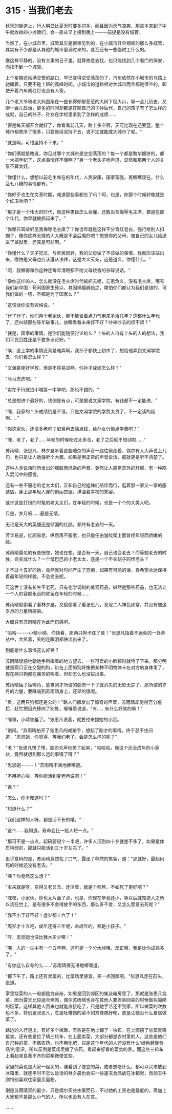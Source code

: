 <link rel="stylesheet" href="../styles/text.css" />
<h1>315 · 当我们老去</h1>

秋天的街道上，行人明显比夏天时要多的多，而且因为天气凉爽，那些本来到了中午就收摊的小摊贩们，会一直从早上摆到晚上------前提是没有城管。

当然了，在小城市里，城管其实是很难见到的，在小城市开会期间的那么多城管，其实有不少都是从其他的城市里调过来的，甚至还有一些临时工什么的。

像这样平静的，没有大事的日子里，就算故意去找，也只能找到几个看门的保安，而找不到一个城管。

上个星期还站满交警的路口，早已变得空空荡荡的了，汽车依然在小城市的马路上驰骋着，只要不是上班的高峰时间，小城市的道路相对大城市而言都是很空的，即使开着汽车闯红灯也没有人管。

几个老大爷和老大妈围聚在一些长得郁郁葱葱的大树下侃大山，聊一会儿历史，又聊一会儿政治，更多的时间却都是在聊自己的子孙后代，自己的孩子有了怎么样的成就，自己的孙子、孙女在学校里拿到了怎样的成绩......

"要是每天都开会就好了，你看看前几天，路上多空啊，天可比现在还要蓝，整个城市都秩序了很多，只要继续坚持下去，说不定就能成大城市了呢。"

"就是啊，可惜坚持不下来。"

"你们俩就是瞎说，你见过哪个大城市是空空荡荡的？每一个都是繁华拥挤的，都一大把年纪了，这点事情还不懂啊？"另一个老头子呛声道，显然和那两个人的关系不算太好。

"你懂什么，想想以前毛主席在的年代，人民安康，国家富强，再瞧瞧现在，什么乱七八糟的事情都有。"

"你好歹也生在文革时期，难道那些事都忘了吗？呵，也是，你那个时候好像就是个红卫兵吧？"

"那才是一个伟大的时代，你这种愚民怎么会懂，还敢出言侮辱毛主席，要是在那个年代，你早就被抓起来了。"

"你哪只耳朵听见我侮辱毛主席了？你当年就是这样不分青红皂白，强行给别人扣帽子，像你这样无情的人大概是不会后悔的吧？想想你的父母，被自己的女儿给送进了监狱里，还真是可悲啊。"

"你懂什么？天子犯法，与庶民同罪，我的父母做了不该做的事情，我就应该站出来，哪怕是父母也应该遵从法律，这是大义灭亲，这是道义，你懂什么。"

"呵，我懒得和你这种连每年清明都不给父母烧香的杂碎说话。"

"像你这样的人，怎么就没在毛主席时代被抓去呢，忘恩负义，没有毛主席，哪有我们新中国！苟利国家生死以，其因祸福避趋之，哪怕你们都认为我们是错的，可我们做的一切，不都是为了国家么？"

"这句话你没有资格说。"

"行了行了，你们两个老家伙，能不能省着点力气用来多活几年？这都什么年代了，还纠结那些陈年破事儿，放眼看看未来好不好？吵来吵去的烦不烦？"

"就是，国家的事情，是你们能随便讨论的么？上头的人自有上头的人的想法，我们平民百姓还是不要多议论好。"

"唉，这上学的事情还真是难弄啊，我孙子都快上初中了，想给他弄到文澜学院去，你们看怎么样？"

"文澜是座好学校，但是不容易进啊，你孙子成绩怎么样？"

"马马虎虎吧。"

"实在不行就进小城第一中学吧，那也不错的。"

"总是想进个最好的，钱倒是有点，可是据说文澜学院，有钱都不一定能进。"

"嘿，我家的丫头成绩倒是不错，只是文澜学院的学费太贵了，不一定读的起啊......"

"你这家伙，还没多老吧？赶紧再去赚点钱，给孙女分担点学费吧？"

"嘿，老了，老了......年轻的时候吃过太多苦，老了之后就不想动啦......"

苏雨晴、张思凡、林夕晨听着这些嘈杂的声音一路往前走着，偶尔有人大声说上几句，也只是让人勉强听个大概，如果是用正常的声音说话，那就更是听不清楚了。

这种人类说话时所发出的朦胧而混杂的声音，竟然让人感觉意外的舒服，有一种陷入混沌中的感觉。

还有一些不服老的老太太们，正和自己的姐妹们结伴而行，逛着那一家又一家的服装店，穿上那年轻人穿的俏丽衣服，洋溢着幸福的笑容。

或许这些打扮的时髦的老太太们，在年轻的时候，也是一个个的大美人吧。

只是，岁月呀......最是无情。

无论是天大的英雄还是倾国的红颜，都终有老去的一天。

芳华易逝，红颜易老，纵然再不服老，也只能任由皱纹爬上那曾经年轻而娇嫩的脸。

苏雨晴莫名的有些恍惚，她也在想，是否有一天，自己也会老去？而等她老去的时候，会变成什么？一个皱巴巴的小老太太，还是一个不长胡子的怪老头？

才不过十五岁的她，竟然就对时间产生了恐惧，如果有可能的话，真希望永远保持着最年轻的样貌，不会老去呢。

可这世上没有长生不老药，只有化学调制的美容药品，纵然是那些药品，也无法让一个人的容颜永远的驻留在年轻的时候......

苏雨晴偷偷看了看林夕晨，又偷偷看了看张思凡，发现二人神色如常，并没有被这岁月的力量所感染。

大概只有苏雨晴在为此而伤感吧。

"哈哈------小晴小晴，你快看，那两只狗卡住了诶！"张思凡指着不远处的一处草丛中，大笑着，笑的连眼泪都快流出来了。

到底是什么事情这么好笑？

苏雨晴疑惑地朝她手所指着的地方望去，一张可爱的小脸顿时就垮了下来，那分明就是两只正在交配的狗，趴在上面的狗好像把某种不明物体卡在对方的身体里了，现在两只狗都在痛苦的叫着，但却怎么也没拔出来。

苏雨晴抽了抽嘴角，感觉刚才所谓的感伤一下子就消失的无影无踪了，那所谓的岁月的力量，要降临到苏雨晴身上，还早的很呢。

"看，这两只狗都还是公的！"路人们都发出了惊奇的声音，苏雨晴却觉得万分尴尬，赶忙把目光移向了别处，嘟嚷着说道，"有......有什么好笑的嘛！"

"嘿嘿，小晴害羞了。"张思凡说着，就要过来捏她的小脸。

"别闹。"苏雨晴拍开了张思凡的咸猪手，想起了刚才的事情，终于忍不住问道，"思思姐，你觉得，等我们老了，会是怎么样的呢？"

"老？"张思凡愣了愣，旋即大声地笑了起来，"哈哈哈，你这个还没成年的小家伙，竟然就想到那么远的事情了呀？"

"思思姐------！"苏雨晴不满地撅嘴道。

"不用担心啦，等你能活到变老再说吧！"

"诶？"

"怎么，你不知道吗？"

"知道什么？"

"我们这样的人呀，都是活不长的哦。"

"这个......我知道，寿命会比一般人短一点。"

"那可不是一点点，起码要短个一半吧，许多人活到四十岁就差不多了，如果是体质稍弱的，那就只能活到三十岁左右了。"

出乎意料的是，苏雨晴竟然松了口气，露出了释然的笑容，道："那就好，最起码死的时候还没有老去。"

"咦？你竟然这么想？"

"本来就是呀，变得又老又丑，还活着，就是个煎熬，不如死了更好吧？"

"嘿嘿，小家伙，你也太片面了点，也是，你现在毕竟还小，等以后就知道人之所以活在世上，是有很多不舍得放手的东西，那么多不舍，又怎么愿意去死呢？"

"我不小了好不好！虚岁都十六了！"

"周岁才十五吧，成年还得三年呢，未成年的，都是小孩子。"

"哼，思思姐也没比我大多少嘛！"

"喂，人的一生中有一个五年啊，这可是一个分水岭哦，反正嘛，我是比你成熟多了。"

"有你这么自夸的么......"苏雨晴很无语地嘟嚷道。

"都下午了，路上还有卖菜的，比菜场里便宜，买一点回家吧。"张思凡走在前头，说道。

家里烧菜的人一般都是方莜莜，如果是回到郊区的集装箱房里了，那就是张思凡烧菜，因为露天比较适合烤肉，偶尔苏雨晴也会在其他人要迟些回来的时候做些简陋的饭菜，这样其他人回来也就能直接吃了，只是她手艺还不到家，所以做菜的次数也不多，特别是张思凡，总是吐槽她的菜不如方莜莜好吃，更是让她没什么自信做菜了。

路边的人行道上，有好多个摊贩，有些是在地上铺了一块布，在上面摆了些菜就直接卖，还有些是拉了辆三轮车，在上面卖菜，大部分都是农村里的人，这些是他们自己种的菜，不撒农药，也不用化肥，只是这个年代的人还没有什么'绿色健康食品'的意识，所以反倒是菜场里撒了农药，看起来好看的菜卖的贵，而这些三轮车上看起来良莠不齐的菜稍微便宜些。

家里的菜也是大家一起买的，谁看到了便宜的菜，或者想吃什么，都可以买来放到冰箱里，就连平时不怎么说话的林夕晨也会买一些速冻食品放在冰箱里，而胡玉牛则特别喜欢往家里买面粉。

倒是苏雨晴买的最少，只是偶尔买些水果而已，不过她的工资也是最低的，再加上大家都不是那么小气的人，所以也没有人在意。

......
